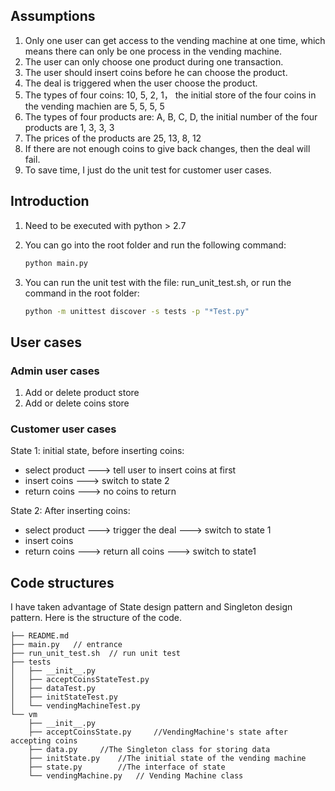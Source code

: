 
## Assumptions

1. Only one user can get access to the vending machine at one time, which means there can only be one process in the vending machine.
2. The user can only choose one product during one transaction.
3. The user should insert coins before he can choose the product.
4. The deal is triggered when the user choose the product.
5. The types of four coins: 10, 5, 2, 1， the initial store of the four coins in the vending machien are 5, 5, 5, 5
6. The types of four products are: A, B, C, D, the initial number of the four products are 1, 3, 3, 3
7. The prices of the products are 25, 13, 8, 12
8. If there are not enough coins to give back changes, then the deal will fail.
9. To save time, I just do the unit test for customer user cases.

## Introduction

1. Need to be executed with python > 2.7

2. You can go into the root folder and run the following command:

   ```bash
   python main.py
   ```

3. You can run the unit test with the file: run_unit_test.sh, or run the command in the root folder:

   ```bash
   python -m unittest discover -s tests -p "*Test.py"
   ```

## User cases

### Admin user cases

1. Add or delete product store
2. Add or delete coins store

### Customer user cases

State 1: initial state, before inserting coins:

- select product   --->   tell user to insert coins at first
- insert coins  --->  switch to state 2
- return coins  ---> no coins to return

State 2: After inserting coins:

- select product ---> trigger the deal ---> switch to state 1
- insert coins 
- return coins ---> return all coins  ---> switch to state1

## Code structures

I have taken advantage of State design pattern and Singleton design pattern. Here is the structure of the code.

```
├── README.md
├── main.py   // entrance
├── run_unit_test.sh  // run unit test
├── tests
│   ├── __init__.py
│   ├── acceptCoinsStateTest.py
│   ├── dataTest.py
│   ├── initStateTest.py
│   └── vendingMachineTest.py
└── vm
    ├── __init__.py
    ├── acceptCoinsState.py		//VendingMachine's state after accepting coins
    ├── data.py		//The Singleton class for storing data
    ├── initState.py	//The initial state of the vending machine
    ├── state.py		//The interface of state
    └── vendingMachine.py	// Vending Machine class
```

